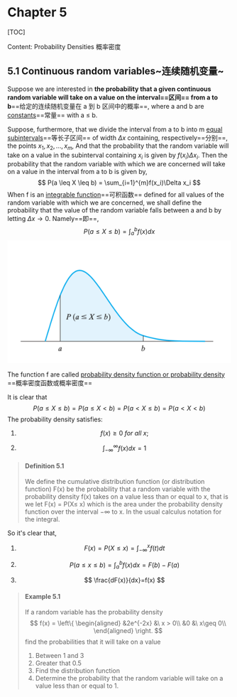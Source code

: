 # Chapter 5

[TOC]

Content: Probability Densities 概率密度

## 5.1 Continuous random variables~连续随机变量~



Suppose we are interested in **the probability that a given continuous random variable will take on a value on the interval==区间== from a to b**==给定的连续随机变量在 a 到 b 区间中的概率==, where a and b are <u>constants</u>==常量== with a ≤ b. 

Suppose, furthermore, that we divide the interval from a to b into m <u>equal subintervals</u>==等长子区间== of width $\Delta x$ containing, respectively==分别==, the points $x_1, x_2, \dots, x_m$, 
And that the probability that the random variable will take on a value in the subinterval containing $x_i$ is given by $f(x_i)\Delta x_i$. Then the probability that the random variable with which we are concerned will take on a value in the interval from a to b is given by, 
$$
P(a \leq X \leq b) = \sum_{i=1}^{m}f(x_i)\Delta x_i
$$
When f is an <u>integrable function</u>==可积函数== defined for all values of the random variable with which we are concerned, we shall define the probability that the value of the random variable falls between a and b by letting $\Delta x \rightarrow 0$. Namely==即==,
$$
P(a \leq X \leq b) = \int_{a}^{b}f(x)dx
$$
![5-1](Chapter-5.assets/image-20220417053035331.png)

The function f are called <u>probability density function or probability density</u> ==概率密度函数或概率密度== 

It is clear that
$$
P(a \leq X \leq b) = P(a \leq X < b) = P(a < X \leq b) = P(a < X < b)
$$
The probability density satisfies:

1. $$
   f(x) \geq 0\ for\ all\ x;
   $$

2. $$
   \int^{\infty}_{-\infty}f(x)dx = 1
   $$

> #### Definition 5.1 
>
> We define the cumulative distribution function (or distribution function) F(x) be the probability that a random variable with the probability density f(x) takes on a value less than or equal to x, that is we let F(x) = P(X≤ x) which is the area under the probability density function over the interval −∞ to x.
> In the usual calculus notation for the integral.

So it's clear that,

1. $$
   F(x) = P(X \leq x) = \int^{x}_{-\infty}f(t)dt
   $$

2. $$
   P(a \leq x \leq b) = \int^{b}_{a}f(x)dx=F(b)-F(a)
   $$

3. $$
   \frac{dF(x)}{dx}=f(x)
   $$

> #### Example 5.1
>
> If a random variable has the probability density
> $$
> f(x) = \left\{
> \begin{aligned}
> &2e^{-2x} &\ x > 0\\
> &0 &\ x\geq 0\\
> \end{aligned}
> \right.
> $$
> find the probabilities that it will take on a value
>
> 1. Between 1 and 3
> 2. Greater that 0.5
> 3. Find the distribution function
> 4. Determine the probability that the random variable will take on a value less than or equal to 1.
